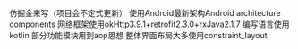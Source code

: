 仿掘金来写（项目会不定式更新）
使用Android最新架构Android architecture components
网络框架使用okHttp3.9.1+retrofit2.3.0+rxJava2.1.7
编写语言使用kotlin
部分功能模块用到aop思想
整体界面布局大多使用constraint_layout
